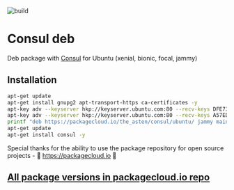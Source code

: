 ![build](https://github.com/asteny/consul-deb/actions/workflows/build.yml/badge.svg)

Consul deb
==========

Deb package with [Consul](https://consul.io) for Ubuntu (xenial, bionic, focal, jammy)

Installation
------------
```bash
apt-get update
apt-get install gnupg2 apt-transport-https ca-certificates -y
apt-key adv --keyserver hkp://keyserver.ubuntu.com:80 --recv-keys DFE73FF0A1987C64
apt-key adv --keyserver hkp://keyserver.ubuntu.com:80 --recv-keys A57ED69D49D1012A
printf "deb https://packagecloud.io/the_asten/consul/ubuntu/ jammy main \ndeb-src https://packagecloud.io/the_asten/consul/ubuntu/ jammy main" | tee -a /etc/apt/sources.list.d/consul.list
apt-get update
apt-get install consul -y

```
Special thanks for the ability to use the package repository for open source projects - :rocket: https://packagecloud.io :rocket:

[All package versions in packagecloud.io repo](https://packagecloud.io/the_asten/consul)
-------------------------------------------------------------------------------
